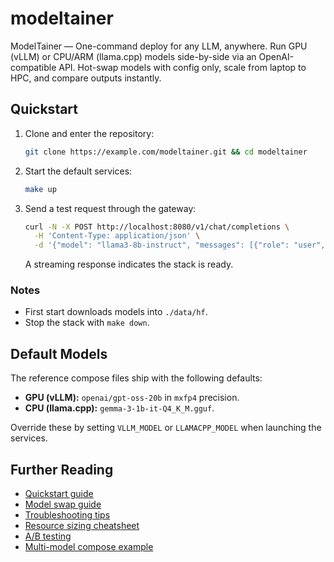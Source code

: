 # modeltainer
ModelTainer — One-command deploy for any LLM, anywhere. Run GPU (vLLM) or CPU/ARM (llama.cpp) models side-by-side via an OpenAI-compatible API. Hot-swap models with config only, scale from laptop to HPC, and compare outputs instantly.

## Quickstart
1. Clone and enter the repository:
   ```bash
   git clone https://example.com/modeltainer.git && cd modeltainer
   ```
2. Start the default services:
   ```bash
   make up
   ```
3. Send a test request through the gateway:
   ```bash
   curl -N -X POST http://localhost:8080/v1/chat/completions \
     -H 'Content-Type: application/json' \
     -d '{"model": "llama3-8b-instruct", "messages": [{"role": "user", "content": "Hello"}]}'
   ```
   A streaming response indicates the stack is ready.

### Notes
- First start downloads models into `./data/hf`.
- Stop the stack with `make down`.

## Default Models
The reference compose files ship with the following defaults:

- **GPU (vLLM):** `openai/gpt-oss-20b` in `mxfp4` precision.
- **CPU (llama.cpp):** `gemma-3-1b-it-Q4_K_M.gguf`.

Override these by setting `VLLM_MODEL` or `LLAMACPP_MODEL` when launching the services.

## Further Reading
- [Quickstart guide](docs/quickstart.md)
- [Model swap guide](docs/model-swap.md)
- [Troubleshooting tips](docs/troubleshooting.md)
- [Resource sizing cheatsheet](docs/resource-sizing.md)
- [A/B testing](docs/ab-testing.md)
- [Multi-model compose example](multi-models-concurrency/compose.yaml)
